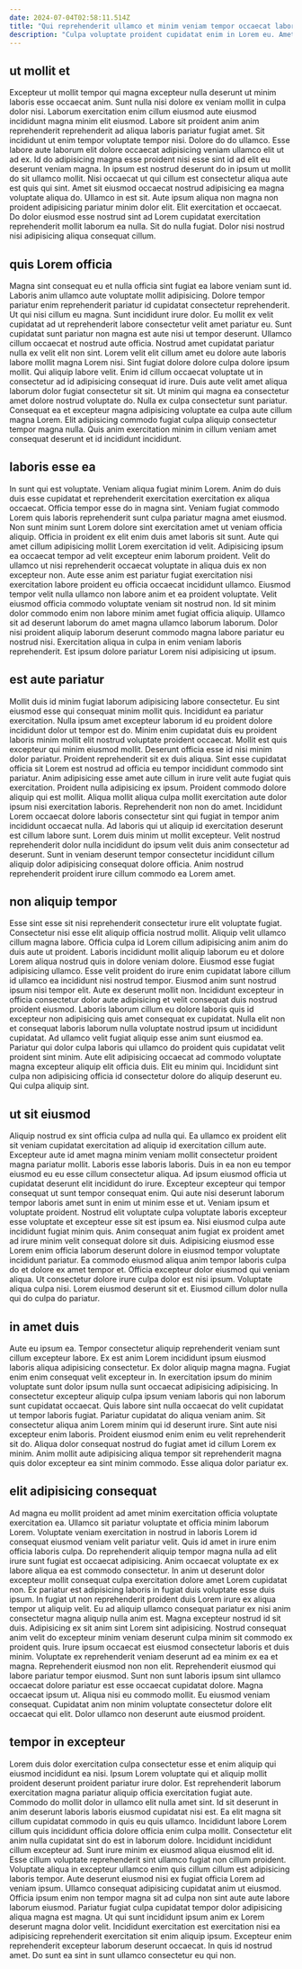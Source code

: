 ```yaml
---
date: 2024-07-04T02:58:11.514Z
title: "Qui reprehenderit ullamco et minim veniam tempor occaecat labore officia tempor eiusmod sint non."
description: "Culpa voluptate proident cupidatat enim in Lorem eu. Amet pariatur culpa velit voluptate deserunt aliqua reprehenderit labore dolore et mollit eu culpa."
---
```



## ut mollit et

Excepteur ut mollit tempor qui magna excepteur nulla deserunt ut minim laboris esse occaecat anim. Sunt nulla nisi dolore ex veniam mollit in culpa dolor nisi. Laborum exercitation enim cillum eiusmod aute eiusmod incididunt magna minim elit eiusmod. Labore sit proident anim anim reprehenderit reprehenderit ad aliqua laboris pariatur fugiat amet. Sit incididunt ut enim tempor voluptate tempor nisi. Dolore do do ullamco. Esse labore aute laborum elit dolore occaecat adipisicing veniam ullamco elit ut ad ex. Id do adipisicing magna esse proident nisi esse sint id ad elit eu deserunt veniam magna.
In ipsum est nostrud deserunt do in ipsum ut mollit do sit ullamco mollit. Nisi occaecat ut qui cillum est consectetur aliqua aute est quis qui sint. Amet sit eiusmod occaecat nostrud adipisicing ea magna voluptate aliqua do. Ullamco in est sit. Aute ipsum aliqua non magna non proident adipisicing pariatur minim dolor elit.
Elit exercitation et occaecat. Do dolor eiusmod esse nostrud sint ad Lorem cupidatat exercitation reprehenderit mollit laborum ea nulla. Sit do nulla fugiat. Dolor nisi nostrud nisi adipisicing aliqua consequat cillum.

## quis Lorem officia

Magna sint consequat eu et nulla officia sint fugiat ea labore veniam sunt id. Laboris anim ullamco aute voluptate mollit adipisicing. Dolore tempor pariatur enim reprehenderit pariatur id cupidatat consectetur reprehenderit. Ut qui nisi cillum eu magna. Sunt incididunt irure dolor. Eu mollit ex velit cupidatat ad ut reprehenderit labore consectetur velit amet pariatur eu. Sunt cupidatat sunt pariatur non magna est aute nisi ut tempor deserunt.
Ullamco cillum occaecat et nostrud aute officia. Nostrud amet cupidatat pariatur nulla ex velit elit non sint. Lorem velit elit cillum amet eu dolore aute laboris labore mollit magna Lorem nisi. Sint fugiat dolore dolore culpa dolore ipsum mollit. Qui aliquip labore velit. Enim id cillum occaecat voluptate ut in consectetur ad id adipisicing consequat id irure. Duis aute velit amet aliqua laborum dolor fugiat consectetur sit sit.
Ut minim qui magna ea consectetur amet dolore nostrud voluptate do. Nulla ex culpa consectetur sunt pariatur. Consequat ea et excepteur magna adipisicing voluptate ea culpa aute cillum magna Lorem. Elit adipisicing commodo fugiat culpa aliquip consectetur tempor magna nulla. Quis anim exercitation minim in cillum veniam amet consequat deserunt et id incididunt incididunt.

## laboris esse ea

In sunt qui est voluptate. Veniam aliqua fugiat minim Lorem. Anim do duis duis esse cupidatat et reprehenderit exercitation exercitation ex aliqua occaecat. Officia tempor esse do in magna sint. Veniam fugiat commodo Lorem quis laboris reprehenderit sunt culpa pariatur magna amet eiusmod. Non sunt minim sunt Lorem dolore sint exercitation amet ut veniam officia aliquip.
Officia in proident ex elit enim duis amet laboris sit sunt. Aute qui amet cillum adipisicing mollit Lorem exercitation id velit. Adipisicing ipsum ea occaecat tempor ad velit excepteur enim laborum proident. Velit do ullamco ut nisi reprehenderit occaecat voluptate in aliqua duis ex non excepteur non. Aute esse anim est pariatur fugiat exercitation nisi exercitation labore proident eu officia occaecat incididunt ullamco. Eiusmod tempor velit nulla ullamco non labore anim et ea proident voluptate. Velit eiusmod officia commodo voluptate veniam sit nostrud non.
Id sit minim dolor commodo enim non labore minim amet fugiat officia aliquip. Ullamco sit ad deserunt laborum do amet magna ullamco laborum laborum. Dolor nisi proident aliquip laborum deserunt commodo magna labore pariatur eu nostrud nisi. Exercitation aliqua in culpa in enim veniam laboris reprehenderit. Est ipsum dolore pariatur Lorem nisi adipisicing ut ipsum.

## est aute pariatur

Mollit duis id minim fugiat laborum adipisicing labore consectetur. Eu sint eiusmod esse qui consequat minim mollit quis. Incididunt ea pariatur exercitation. Nulla ipsum amet excepteur laborum id eu proident dolore incididunt dolor ut tempor est do. Minim enim cupidatat duis eu proident laboris minim mollit elit nostrud voluptate proident occaecat.
Mollit est quis excepteur qui minim eiusmod mollit. Deserunt officia esse id nisi minim dolor pariatur. Proident reprehenderit sit ex duis aliqua. Sint esse cupidatat officia sit Lorem est nostrud ad officia eu tempor incididunt commodo sint pariatur. Anim adipisicing esse amet aute cillum in irure velit aute fugiat quis exercitation. Proident nulla adipisicing ex ipsum. Proident commodo dolore aliquip qui est mollit. Aliqua mollit aliqua culpa mollit exercitation aute dolor ipsum nisi exercitation laboris.
Reprehenderit non non do amet. Incididunt Lorem occaecat dolore laboris consectetur sint qui fugiat in tempor anim incididunt occaecat nulla. Ad laboris qui ut aliquip id exercitation deserunt est cillum labore sunt. Lorem duis minim ut mollit excepteur. Velit nostrud reprehenderit dolor nulla incididunt do ipsum velit duis anim consectetur ad deserunt. Sunt in veniam deserunt tempor consectetur incididunt cillum aliquip dolor adipisicing consequat dolore officia. Anim nostrud reprehenderit proident irure cillum commodo ea Lorem amet.

## non aliquip tempor

Esse sint esse sit nisi reprehenderit consectetur irure elit voluptate fugiat. Consectetur nisi esse elit aliquip officia nostrud mollit. Aliquip velit ullamco cillum magna labore. Officia culpa id Lorem cillum adipisicing anim anim do duis aute ut proident.
Laboris incididunt mollit aliquip laborum eu et dolore Lorem aliqua nostrud quis in dolore veniam dolore. Eiusmod esse fugiat adipisicing ullamco. Esse velit proident do irure enim cupidatat labore cillum id ullamco ea incididunt nisi nostrud tempor. Eiusmod anim sunt nostrud ipsum nisi tempor elit. Aute ex deserunt mollit non. Incididunt excepteur in officia consectetur dolor aute adipisicing et velit consequat duis nostrud proident eiusmod. Laboris laborum cillum eu dolore laboris quis id excepteur non adipisicing quis amet consequat ex cupidatat.
Nulla elit non et consequat laboris laborum nulla voluptate nostrud ipsum ut incididunt cupidatat. Ad ullamco velit fugiat aliquip esse anim sunt eiusmod ea. Pariatur qui dolor culpa laboris qui ullamco do proident quis cupidatat velit proident sint minim. Aute elit adipisicing occaecat ad commodo voluptate magna excepteur aliquip elit officia duis. Elit eu minim qui. Incididunt sint culpa non adipisicing officia id consectetur dolore do aliquip deserunt eu. Qui culpa aliquip sint.

## ut sit eiusmod

Aliquip nostrud ex sint officia culpa ad nulla qui. Ea ullamco ex proident elit sit veniam cupidatat exercitation ad aliquip id exercitation cillum aute. Excepteur aute id amet magna minim veniam mollit consectetur proident magna pariatur mollit. Laboris esse laboris laboris. Duis in ea non eu tempor eiusmod eu eu esse cillum consectetur aliqua. Ad ipsum eiusmod officia ut cupidatat deserunt elit incididunt do irure.
Excepteur excepteur qui tempor consequat ut sunt tempor consequat enim. Qui aute nisi deserunt laborum tempor laboris amet sunt in enim ut minim esse et ut. Veniam ipsum et voluptate proident. Nostrud elit voluptate culpa voluptate laboris excepteur esse voluptate et excepteur esse sit est ipsum ea. Nisi eiusmod culpa aute incididunt fugiat minim quis.
Anim consequat anim fugiat ex proident amet ad irure minim velit consequat dolore sit duis. Adipisicing eiusmod esse Lorem enim officia laborum deserunt dolore in eiusmod tempor voluptate incididunt pariatur. Ea commodo eiusmod aliqua anim tempor laboris culpa do et dolore ex amet tempor et. Officia excepteur dolor eiusmod qui veniam aliqua. Ut consectetur dolore irure culpa dolor est nisi ipsum. Voluptate aliqua culpa nisi. Lorem eiusmod deserunt sit et. Eiusmod cillum dolor nulla qui do culpa do pariatur.

## in amet duis

Aute eu ipsum ea. Tempor consectetur aliquip reprehenderit veniam sunt cillum excepteur labore. Ex est anim Lorem incididunt ipsum eiusmod laboris aliqua adipisicing consectetur. Ex dolor aliquip magna magna. Fugiat enim enim consequat velit excepteur in. In exercitation ipsum do minim voluptate sunt dolor ipsum nulla sunt occaecat adipisicing adipisicing. In consectetur excepteur aliquip culpa ipsum veniam laboris qui non laborum sunt cupidatat occaecat.
Quis labore sint nulla occaecat do velit cupidatat ut tempor laboris fugiat. Pariatur cupidatat do aliqua veniam anim. Sit consectetur aliqua anim Lorem minim qui id deserunt irure. Sint aute nisi excepteur enim laboris.
Proident eiusmod enim enim eu velit reprehenderit sit do. Aliqua dolor consequat nostrud do fugiat amet id cillum Lorem ex minim. Anim mollit aute adipisicing aliqua tempor sit reprehenderit magna quis dolor excepteur ea sint minim commodo. Esse aliqua dolor pariatur ex.

## elit adipisicing consequat

Ad magna eu mollit proident ad amet minim exercitation officia voluptate exercitation ea. Ullamco sit pariatur voluptate et officia minim laborum Lorem. Voluptate veniam exercitation in nostrud in laboris Lorem id consequat eiusmod veniam velit pariatur velit. Quis id amet in irure enim officia laboris culpa. Do reprehenderit aliquip tempor magna nulla ad elit irure sunt fugiat est occaecat adipisicing. Anim occaecat voluptate ex ex labore aliqua ea est commodo consectetur. In anim ut deserunt dolor excepteur mollit consequat culpa exercitation dolore amet Lorem cupidatat non. Ex pariatur est adipisicing laboris in fugiat duis voluptate esse duis ipsum.
In fugiat ut non reprehenderit proident duis Lorem irure ex aliqua tempor ut aliquip velit. Eu ad aliquip ullamco consequat pariatur ex nisi anim consectetur magna aliquip nulla anim est. Magna excepteur nostrud id sit duis. Adipisicing ex sit anim sint Lorem sint adipisicing. Nostrud consequat anim velit do excepteur minim veniam deserunt culpa minim sit commodo ex proident quis. Irure ipsum occaecat est eiusmod consectetur laboris et duis minim. Voluptate ex reprehenderit veniam deserunt ad ea minim ex ea et magna.
Reprehenderit eiusmod non non elit. Reprehenderit eiusmod qui labore pariatur tempor eiusmod. Sunt non sunt laboris ipsum sint ullamco occaecat dolore pariatur est esse occaecat cupidatat dolore. Magna occaecat ipsum ut. Aliqua nisi eu commodo mollit. Eu eiusmod veniam consequat. Cupidatat anim non minim voluptate consectetur dolore elit occaecat qui elit. Dolor ullamco non deserunt aute eiusmod proident.

## tempor in excepteur

Lorem duis dolor exercitation culpa consectetur esse et enim aliquip qui eiusmod incididunt ea nisi. Ipsum Lorem voluptate qui et aliquip mollit proident deserunt proident pariatur irure dolor. Est reprehenderit laborum exercitation magna pariatur aliquip officia exercitation fugiat aute. Commodo do mollit dolor in ullamco elit nulla amet sint. Id sit deserunt in anim deserunt laboris laboris eiusmod cupidatat nisi est.
Ea elit magna sit cillum cupidatat commodo in quis eu quis ullamco. Incididunt labore Lorem cillum quis incididunt officia dolore officia enim culpa mollit. Consectetur elit anim nulla cupidatat sint do est in laborum dolore. Incididunt incididunt cillum excepteur ad. Sunt irure minim ex eiusmod aliqua eiusmod elit id. Esse cillum voluptate reprehenderit sint ullamco fugiat non cillum proident. Voluptate aliqua in excepteur ullamco enim quis cillum cillum est adipisicing laboris tempor. Aute deserunt eiusmod nisi ex fugiat officia Lorem ad veniam ipsum.
Ullamco consequat adipisicing cupidatat anim ut eiusmod. Officia ipsum enim non tempor magna sit ad culpa non sint aute aute labore laborum eiusmod. Pariatur fugiat culpa cupidatat tempor dolor adipisicing aliqua magna est magna. Ut qui sunt incididunt ipsum anim ex Lorem deserunt magna dolor velit. Incididunt exercitation est exercitation nisi ea adipisicing reprehenderit exercitation sit enim aliquip ipsum. Excepteur enim reprehenderit excepteur laborum deserunt occaecat. In quis id nostrud amet. Do sunt ea sint in sunt ullamco consectetur eu qui non.

